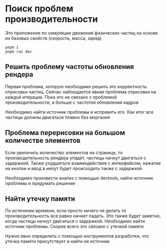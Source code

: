 # Поиск проблем производительности

Это приложение по симуляции движения физических частиц на основе их базовых свойств (скорость, масса, заряд)

```
pnpm i
pnpm run dev
```

## Решить проблему частоты обновления рендера

Первая проблема, которую необходимо решить это корректность отрисовки частиц. Сейчас наблюдается явная проблема отрисовки
на каждой итерации. Пока это не связано с проблемой производительности, а больше с частотой обновления кадров

Необходимо найти источник проблемы и исправить его. Как итог все частицы должны двигаться плавно без моргания

## Проблема перерисовки на большом количестве элементов

Если увеличить количество элементов на странице, то производительность рендера упадет, частицы начнут двигаться с задержкой. Также ухудшиться взаимодействие с интерфейсом, нажатие на кнопки и ввод в инпут будет происходить также с задержкой

Необходимо произвести анализ с помощью devtools, найти источник проблемы и придумать решение

## Найти утечку памяти

По истечении времени, если просто ничего не делать то производительность все равно начнет падать. Это также будет заметно, когда частицы начнут двигаться с задержкой. Необходимо найти источник проблемы. Скорее всего это связано с утечкой памяти

Нужно явно определить с помощью инструментов разработки, что утечка памяти присутствует и найти ее источник